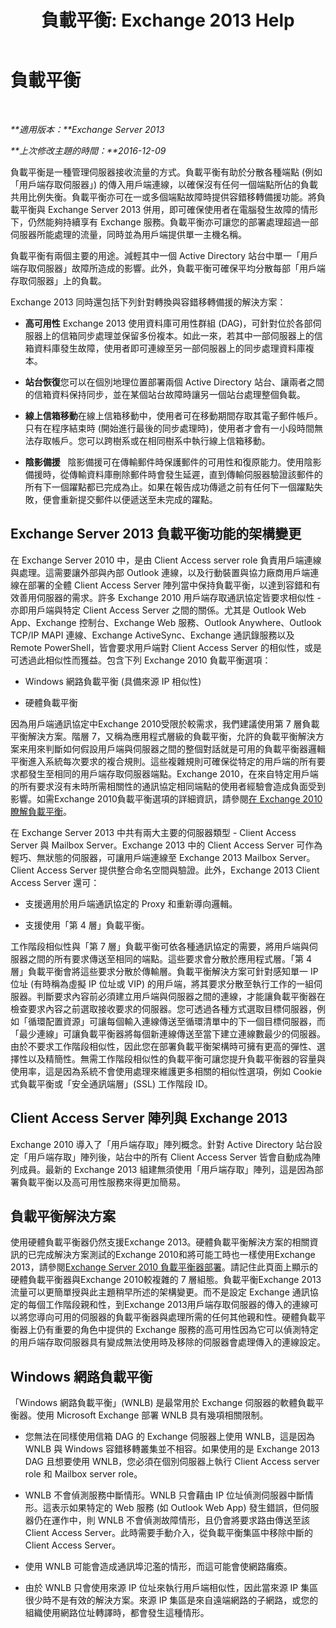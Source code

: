 ﻿---
title: '負載平衡: Exchange 2013 Help'
TOCTitle: 負載平衡
ms:assetid: f572c193-6f3a-400e-9085-a9d3e5e18c59
ms:mtpsurl: https://technet.microsoft.com/zh-tw/library/JJ898588(v=EXCHG.150)
ms:contentKeyID: 51409236
ms.date: 05/21/2018
mtps_version: v=EXCHG.150
ms.translationtype: MT
---

# 負載平衡

 

_**適用版本：**Exchange Server 2013_

_**上次修改主題的時間：**2016-12-09_

負載平衡是一種管理伺服器接收流量的方式。負載平衡有助於分散各種端點 (例如「用戶端存取伺服器」) 的傳入用戶端連線，以確保沒有任何一個端點所佔的負載共用比例失衡。負載平衡亦可在一或多個端點故障時提供容錯移轉備援功能。將負載平衡與 Exchange Server 2013 併用，即可確保使用者在電腦發生故障的情形下，仍然能夠持續享有 Exchange 服務。負載平衡亦可讓您的部署處理超過一部伺服器所能處理的流量，同時並為用戶端提供單一主機名稱。

負載平衡有兩個主要的用途。減輕其中一個 Active Directory 站台中單一「用戶端存取伺服器」故障所造成的影響。此外，負載平衡可確保平均分散每部「用戶端存取伺服器」上的負載。

Exchange 2013 同時還包括下列針對轉換與容錯移轉備援的解決方案：

  - **高可用性** Exchange 2013 使用資料庫可用性群組 (DAG)，可針對位於各部伺服器上的信箱同步處理並保留多份複本。如此一來，若其中一部伺服器上的信箱資料庫發生故障，使用者即可連線至另一部伺服器上的同步處理資料庫複本。

  - **站台恢復**您可以在個別地理位置部署兩個 Active Directory 站台、讓兩者之間的信箱資料保持同步，並在某個站台故障時讓另一個站台處理整個負載。

  - **線上信箱移動**在線上信箱移動中，使用者可在移動期間存取其電子郵件帳戶。只有在程序結束時 (開始進行最後的同步處理時)，使用者才會有一小段時間無法存取帳戶。您可以跨樹系或在相同樹系中執行線上信箱移動。

  - **陰影備援**   陰影備援可在傳輸郵件時保護郵件的可用性和復原能力。使用陰影備援時，從傳輸資料庫刪除郵件時會發生延遲，直到傳輸伺服器驗證該郵件的所有下一個躍點都已完成為止。如果在報告成功傳遞之前有任何下一個躍點失敗，便會重新提交郵件以便遞送至未完成的躍點。

## Exchange Server 2013 負載平衡功能的架構變更

在 Exchange Server 2010 中，是由 Client Access server role 負責用戶端連線與處理。這需要讓外部與內部 Outlook 連線，以及行動裝置與協力廠商用戶端連線在部署的全體 Client Access Server 陣列當中保持負載平衡，以達到容錯和有效善用伺服器的需求。許多 Exchange 2010 用戶端存取通訊協定皆要求相似性 - 亦即用戶端與特定 Client Access Server 之間的關係。尤其是 Outlook Web App、Exchange 控制台、Exchange Web 服務、Outlook Anywhere、Outlook TCP/IP MAPI 連線、Exchange ActiveSync、Exchange 通訊錄服務以及 Remote PowerShell，皆會要求用戶端對 Client Access Server 的相似性，或是可透過此相似性而獲益。包含下列 Exchange 2010 負載平衡選項：

  - Windows 網路負載平衡 (具備來源 IP 相似性)

  - 硬體負載平衡

因為用戶端通訊協定中Exchange 2010受限於較需求，我們建議使用第 7 層負載平衡解決方案。階層 7，又稱為應用程式層級的負載平衡，允許的負載平衡解決方案来用來判斷如何假設用戶端與伺服器之間的整個對話就是可用的負載平衡器邏輯平衡進入系統每次要求的複合規則。這些複雜規則可確保從特定的用戶端的所有要求都發生至相同的用戶端存取伺服器端點。Exchange 2010，在來自特定用戶端的所有要求沒有未時所需相關性的通訊協定相同端點的使用者經驗會造成負面受到影響。如需Exchange 2010負載平衡選項的詳細資訊，請參閱[在 Exchange 2010 瞭解負載平衡](https://go.microsoft.com/fwlink/p/?linkid=196447)。

在 Exchange Server 2013 中共有兩大主要的伺服器類型 - Client Access Server 與 Mailbox Server。Exchange 2013 中的 Client Access Server 可作為輕巧、無狀態的伺服器，可讓用戶端連線至 Exchange 2013 Mailbox Server。Client Access Server 提供整合命名空間與驗證。此外，Exchange 2013 Client Access Server 還可：

  - 支援適用於用戶端通訊協定的 Proxy 和重新導向邏輯。

  - 支援使用「第 4 層」負載平衡。

工作階段相似性與「第 7 層」負載平衡可依各種通訊協定的需要，將用戶端與伺服器之間的所有要求傳送至相同的端點。這些要求會分散於應用程式層。「第 4 層」負載平衡會將這些要求分散於傳輸層。負載平衡解決方案可針對感知單一 IP 位址 (有時稱為虛擬 IP 位址或 VIP) 的用戶端，將其要求分散至執行工作的一組伺服器。判斷要求內容前必須建立用戶端與伺服器之間的連線，才能讓負載平衡器在檢查要求內容之前選取接收要求的伺服器。您可透過各種方式選取目標伺服器，例如「循環配置資源」可讓每個輸入連線傳送至循環清單中的下一個目標伺服器，而「最少連線」可讓負載平衡器將每個新連線傳送至當下建立連線數最少的伺服器。由於不要求工作階段相似性，因此您在部署負載平衡架構時可擁有更高的彈性、選擇性以及精簡性。無需工作階段相似性的負載平衡可讓您提升負載平衡器的容量與使用率，這是因為系統不會使用處理來維護更多相關的相似性選項，例如 Cookie 式負載平衡或「安全通訊端層」(SSL) 工作階段 ID。

## Client Access Server 陣列與 Exchange 2013

Exchange 2010 導入了「用戶端存取」陣列概念。針對 Active Directory 站台設定「用戶端存取」陣列後，站台中的所有 Client Access Server 皆會自動成為陣列成員。最新的 Exchange 2013 組建無須使用「用戶端存取」陣列，這是因為部署負載平衡以及高可用性服務來得更加簡易。

## 負載平衡解決方案

使用硬體負載平衡器仍然支援Exchange 2013。硬體負載平衡解決方案的相關資訊的已完成解決方案測試的Exchange 2010和將可能工時也一樣使用Exchange 2013，請參閱[Exchange Server 2010 負載平衡器部署](https://go.microsoft.com/fwlink/p/?linkid=261834)。請記住此頁面上顯示的硬體負載平衡器與Exchange 2010較複雜的 7 層組態。負載平衡Exchange 2013流量可以更簡單授與此主題稍早所述的架構變更。而不是設定 Exchange 通訊協定的每個工作階段親和性，到Exchange 2013用戶端存取伺服器的傳入的連線可以將您導向可用的伺服器的負載平衡器與處理所需的任何其他親和性。硬體負載平衡器上仍有重要的角色中提供的 Exchange 服務的高可用性因為它可以偵測特定的用戶端存取伺服器具有變成無法使用時及移除的伺服器會處理傳入的連線設定。

## Windows 網路負載平衡

「Windows 網路負載平衡」(WNLB) 是最常用於 Exchange 伺服器的軟體負載平衡器。使用 Microsoft Exchange 部署 WNLB 具有幾項相關限制。

  - 您無法在同樣使用信箱 DAG 的 Exchange 伺服器上使用 WNLB，這是因為 WNLB 與 Windows 容錯移轉叢集並不相容。如果使用的是 Exchange 2013 DAG 且想要使用 WNLB，您必須在個別伺服器上執行 Client Access server role 和 Mailbox server role。

  - WNLB 不會偵測服務中斷情形。WNLB 只會藉由 IP 位址偵測伺服器中斷情形。這表示如果特定的 Web 服務 (如 Outlook Web App) 發生錯誤，但伺服器仍在運作中，則 WNLB 不會偵測故障情形，且仍會將要求路由傳送至該 Client Access Server。此時需要手動介入，從負載平衡集區中移除中斷的 Client Access Server。

  - 使用 WNLB 可能會造成通訊埠氾濫的情形，而這可能會使網路癱瘓。

  - 由於 WNLB 只會使用來源 IP 位址來執行用戶端相似性，因此當來源 IP 集區很少時不是有效的解決方案。來源 IP 集區是來自遠端網路的子網路，或您的組織使用網路位址轉譯時，都會發生這種情形。

